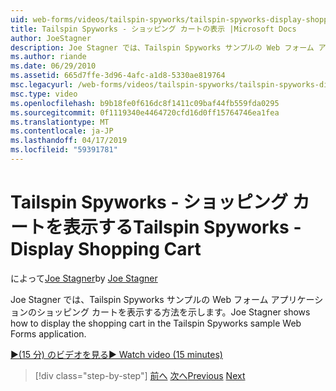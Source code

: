 ```yaml
---
uid: web-forms/videos/tailspin-spyworks/tailspin-spyworks-display-shopping-cart
title: Tailspin Spyworks - ショッピング カートの表示 |Microsoft Docs
author: JoeStagner
description: Joe Stagner では、Tailspin Spyworks サンプルの Web フォーム アプリケーションのショッピング カートを表示する方法を示します。
ms.author: riande
ms.date: 06/29/2010
ms.assetid: 665d7ffe-3d96-4afc-a1d8-5330ae819764
msc.legacyurl: /web-forms/videos/tailspin-spyworks/tailspin-spyworks-display-shopping-cart
msc.type: video
ms.openlocfilehash: b9b18fe0f616dc8f1411c09baf44fb559fda0295
ms.sourcegitcommit: 0f1119340e4464720cfd16d0ff15764746ea1fea
ms.translationtype: MT
ms.contentlocale: ja-JP
ms.lasthandoff: 04/17/2019
ms.locfileid: "59391781"
---
```

# <a name="tailspin-spyworks---display-shopping-cart"></a><span data-ttu-id="37565-103">Tailspin Spyworks - ショッピング カートを表示する</span><span class="sxs-lookup"><span data-stu-id="37565-103">Tailspin Spyworks - Display Shopping Cart</span></span>

<span data-ttu-id="37565-104">によって[Joe Stagner](https://github.com/JoeStagner)</span><span class="sxs-lookup"><span data-stu-id="37565-104">by [Joe Stagner](https://github.com/JoeStagner)</span></span>

<span data-ttu-id="37565-105">Joe Stagner では、Tailspin Spyworks サンプルの Web フォーム アプリケーションのショッピング カートを表示する方法を示します。</span><span class="sxs-lookup"><span data-stu-id="37565-105">Joe Stagner shows how to display the shopping cart in the Tailspin Spyworks sample Web Forms application.</span></span>

[<span data-ttu-id="37565-106">&#9654;(15 分) のビデオを見る</span><span class="sxs-lookup"><span data-stu-id="37565-106">&#9654; Watch video (15 minutes)</span></span>](https://channel9.msdn.com/Blogs/ASP-NET-Site-Videos/tailspin-spyworks-display-shopping-cart)

> [!div class="step-by-step"]
> <span data-ttu-id="37565-107">[前へ](tailspin-spyworks-adding-items-to-the-shopping-cart.md)
> [次へ](tailspin-spyworks-update-the-shopping-cart.md)</span><span class="sxs-lookup"><span data-stu-id="37565-107">[Previous](tailspin-spyworks-adding-items-to-the-shopping-cart.md)
[Next](tailspin-spyworks-update-the-shopping-cart.md)</span></span>
